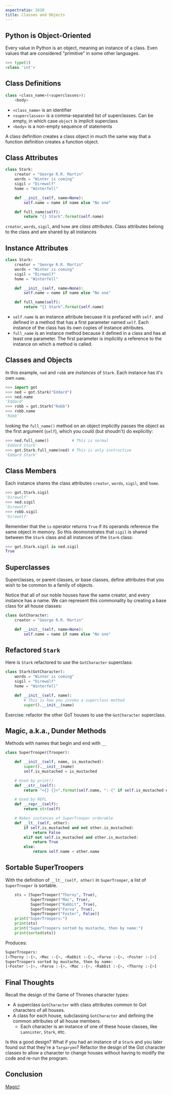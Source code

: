 ```yaml
---
aspectratio: 1610
title: Classes and Objects
---
```


## Python is Object-Oriented

Every value in Python is an object, meaning an instance of a class. Even values that are considered "primitive" in some other languages.

```python
>>> type(1)
<class 'int'>
```


## Class Definitions

```python
class <class_name>(<superclasses>):
    <body>
```

- `<class_name>` is an identifier
- `<superclasses>` is a comma-separated list of superclasses. Can be empty, in which case `object` is implicit superclass
- `<body>` is a non-empty sequence of statements

A class definition creates a class object in much the same way that a function definition creates a function object.

## Class Attributes

```python
class Stark:
    creator = "George R.R. Martin"
    words = "Winter is coming"
    sigil = "Direwolf"
    home = "Winterfell"

    def __init__(self, name=None):
        self.name = name if name else "No one"

    def full_name(self):
        return "{} Stark".format(self.name)
```

`creator`, `words`, `sigil`, and `home` are *class attributes*. Class attributes belong to the class and are shared by all instances

## Instance Attributes

```python
class Stark:
    creator = "George R.R. Martin"
    words = "Winter is coming"
    sigil = "Direwolf"
    home = "Winterfell"

    def __init__(self, name=None):
        self.name = name if name else "No one"

    def full_name(self):
        return "{} Stark".format(self.name)
```

- `self.name` is an instance attribute becuase it is prefaced with `self.` and defined in a method that has a first parameter named `self`. Each instance of the class has its own copies of instance attributes.
- `full_name` is an instance method because it defined in a class and has at least one parameter. The first parameter is implicitly a reference to the instance on which a method is called.

## Classes and Objects

In this example, `ned` and `robb` are *instances* of `Stark`. Each instance has it's own `name`.

```python
>>> import got
>>> ned = got.Stark("Eddard")
>>> ned.name
'Eddard'
>>> robb = got.Stark("Robb")
>>> robb.name
'Robb'
```

Ivoking the `full_name()` method on an object implicitly passes the object as the first argument (`self`), which you could (but shoudn't) do explicitly:

```python
>>> ned.full_name()          # This is normal
'Eddard Stark'
>>> got.Stark.full_name(ned) # This is only instructive
'Eddard Stark'
```

## Class Members

Each instance shares the class attributes `creator`, `words`, `sigil`, and `home`.

```python
>>> got.Stark.sigil
'Direwolf'
>>> ned.sigil
'Direwolf'
>>> robb.sigil
'Direwolf'
```

Remember that the `is` operator returns `True` if its operands reference the same object in memory. So this deomonstrates that `sigil` is shared between the `Stark` class and all instances of the `Stark` class:

```python
>>> got.Stark.sigil is ned.sigil
True
```


## Superclasses

Superclasses, or parent classes, or base classes, define attributes that you wish to be common to a family of objects.

Notice that all of our noble houses have the same creator, and every instance has a name. We can represent this commonality by creating a base class for all house classes:

```python
class GotCharacter:
    creator = "George R.R. Martin"

    def __init__(self, name=None):
        self.name = name if name else "No one"
```

## Refactored `Stark`

Here is `Stark` refactored to use the `GotCharacter` superclass:

```python
class Stark(GotCharacter):
    words = "Winter is coming"
    sigil = "Direwolf"
    home = "Winterfell"

    def __init__(self, name):
        # This is how you invoke a superclass method
        super().__init__(name)
```

Exercise: refactor the other GoT houses to use the `GotCharacter` superclass.

## Magic, a.k.a., Dunder Methods

Methods with names that begin and end with `__`

```python
class SuperTrooper(Trooper):

    def __init__(self, name, is_mustached):
        super().__init__(name)
        self.is_mustached = is_mustached

    # Used by print()
    def __str__(self):
        return "<{} {}>".format(self.name, ":-{" if self.is_mustached else ":-|")

    # Used by REPL
    def __repr__(self):
        return str(self)

    # Makes instances of SuperTrooper orderable
    def __lt__(self, other):
        if self.is_mustached and not other.is_mustached:
            return False
        elif not self.is_mustached and other.is_mustached:
            return True
        else:
            return self.name < other.name
```

## Sortable SuperTroopers

With the definition of `__lt__(self, other)` in `SuperTrooper`, a list of `SuperTrooper` is sortable.

```python
    sts = [SuperTrooper("Thorny", True),
           SuperTrooper("Mac", True),
           SuperTrooper("Rabbit", True),
           SuperTrooper("Farva", True),
           SuperTrooper("Foster", False)]
    print("SuperTroopers:")
    print(sts)
    print("SuperTroopers sorted by mustache, then by name:")
    print(sorted(sts))
```

Produces:

```sh
SuperTroopers:
[<Thorny :-{>, <Mac :-{>, <Rabbit :-{>, <Farva :-{>, <Foster :-|>]
SuperTroopers sorted by mustache, then by name:
[<Foster :-|>, <Farva :-{>, <Mac :-{>, <Rabbit :-{>, <Thorny :-{>]
```

## Final Thoughts

Recall the design of the Game of Thrones character types:

- A superclass `GotCharacter` with class attributes common to Got characters of all houses.
- A class for each house, subclassing `GotCharacter` and defining the common attributes of all house members.
  - Each character is an instance of one of these house classes, like `Lannister`, `Stark`, etc.

Is this a good design? What if you had an instance of a `Stark` and you later found out that they're a `Targaryen`? Refactor the design of the Got character classes to allow a character to change houses without having to modify the code and re-run the program.


## Conclusion

[Magic!](https://www.youtube.com/embed/az5qOjhsang)
